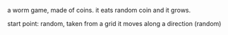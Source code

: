 a worm game, made of coins.
it eats random coin and it grows.

start point: random, taken from a grid
it moves along a direction (random)
